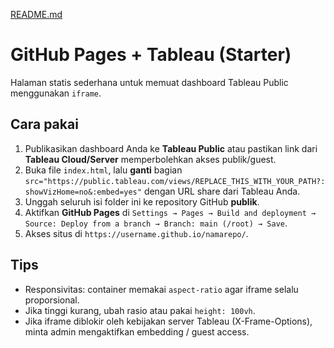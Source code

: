 [README.md](https://github.com/user-attachments/files/21765807/README.md)
# GitHub Pages + Tableau (Starter)
Halaman statis sederhana untuk memuat dashboard Tableau Public menggunakan `iframe`.

## Cara pakai
1. Publikasikan dashboard Anda ke **Tableau Public** atau pastikan link dari **Tableau Cloud/Server** memperbolehkan akses publik/guest.
2. Buka file `index.html`, lalu **ganti** bagian `src="https://public.tableau.com/views/REPLACE_THIS_WITH_YOUR_PATH?:showVizHome=no&:embed=yes"` dengan URL share dari Tableau Anda.
3. Unggah seluruh isi folder ini ke repository GitHub **publik**.
4. Aktifkan **GitHub Pages** di `Settings → Pages → Build and deployment → Source: Deploy from a branch → Branch: main (/root) → Save`.
5. Akses situs di `https://username.github.io/namarepo/`.

## Tips
- Responsivitas: container memakai `aspect-ratio` agar iframe selalu proporsional.
- Jika tinggi kurang, ubah rasio atau pakai `height: 100vh`.
- Jika iframe diblokir oleh kebijakan server Tableau (X-Frame-Options), minta admin mengaktifkan embedding / guest access.
